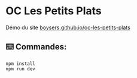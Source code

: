 # OC Les Petits Plats

Démo du site [boysers.github.io/oc-les-petits-plats](https://boysers.github.io/oc-les-petits-plats/)

## ⌨️ Commandes:

```
npm install
npm run dev
```
